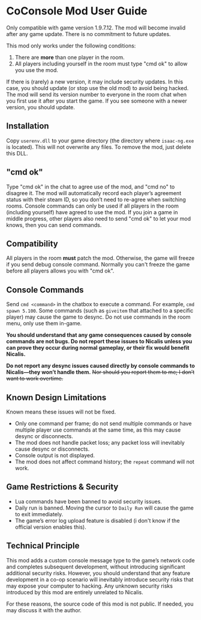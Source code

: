 # CoConsole Mod User Guide

Only compatible with game version 1.9.7.12. The mod will become invalid after any game update. There is no commitment to future updates.

This mod only works under the following conditions:

1. There are **more** than one player in the room.
2. All players including yourself in the room must type "cmd ok" to allow you use the mod.

If there is (rarely) a new version, it may include security updates. In this case, you should update (or stop use the old mod) to avoid being hacked. The mod will send its version number to everyone in the room chat when you first use it after you start the game. If you see someone with a newer version, you should update.

## Installation

Copy `userenv.dll` to your game directory (the directory where `isaac-ng.exe` is located). This will not overwrite any files. To remove the mod, just delete this DLL.

## "cmd ok"

Type "cmd ok" in the chat to agree use of the mod, and "cmd no" to disagree it. The mod will automatically record each player’s agreement status with their steam ID, so you don’t need to re-agree when switching rooms. Console commands can only be used if all players in the room (including yourself) have agreed to use the mod. If you join a game in middle progress, other players also need to send "cmd ok" to let your mod knows, then you can send commands.

## Compatibility

All players in the room **must** patch the mod. Otherwise, the game will freeze if you send debug console command. Normally you can't freeze the game before all players allows you with "cmd ok".

## Console Commands

Send `cmd <command>` in the chatbox to execute a command. For example, `cmd spawn 5.100`. Some commands (such as `giveitem` that attached to a specific player) may cause the game to desync. Do not use commands in the room menu, only use them in-game.

**You should understand that any game consequences caused by console commands are not bugs. Do not report these issues to Nicalis unless you can prove they occur during normal gameplay, or their fix would benefit Nicalis.**

**Do not report any desync issues caused directly by console commands to Nicalis—they won’t handle them.** ~~Nor should you report them to me; I don’t want to work overtime.~~

## Known Design Limitations

Known means these issues will not be fixed.

- Only one command per frame; do not send multiple commands or have multiple player use commands at the same time, as this may cause desync or disconnects.
- The mod does not handle packet loss; any packet loss will inevitably cause desync or disconnects.
- Console output is not displayed.
- The mod does not affect command history; the `repeat` command will not work.

## Game Restrictions & Security

- Lua commands have been banned to avoid security issues.
- Daily run is banned. Moving the cursor to `Daily Run` will cause the game to exit immediately.
- The game’s error log upload feature is disabled (i don't know if the official version enables this).

## Technical Principle

This mod adds a custom console message type to the game’s network code and completes subsequent development, without introducing significant additional security risks. However, you should understand that any feature development in a co-op scenario will inevitably introduce security risks that may expose your computer to hacking. Any unknown security risks introduced by this mod are entirely unrelated to Nicalis.

For these reasons, the source code of this mod is not public. If needed, you may discuss it with the author.

